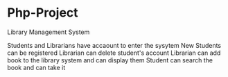 # Php-Project

Library Management System

Students and Librarians have accaount to enter the sysytem
New Students can be registered
Librarian can delete student's account
Librarian can add book to the library system and can display them
Student can search the book and can take it
